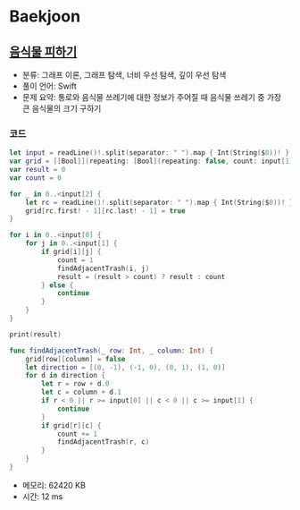 # Baekjoon

## [음식물 피하기](https://www.acmicpc.net/problem/1743)

* 분류: 그래프 이론, 그래프 탐색, 너비 우선 탐색, 깊이 우선 탐색
* 풀이 언어: Swift
* 문제 요약: 통로와 음식물 쓰레기에 대한 정보가 주어질 때 음식물 쓰레기 중 가장 큰 음식물의 크기 구하기

### 코드

```swift
let input = readLine()!.split(separator: " ").map { Int(String($0))! }
var grid = [[Bool]](repeating: [Bool](repeating: false, count: input[1]), count: input[0])
var result = 0
var count = 0

for _ in 0..<input[2] {
    let rc = readLine()!.split(separator: " ").map { Int(String($0))! }
    grid[rc.first! - 1][rc.last! - 1] = true
}

for i in 0..<input[0] {
    for j in 0..<input[1] {
        if grid[i][j] {
            count = 1
            findAdjacentTrash(i, j)
            result = (result > count) ? result : count
        } else {
            continue
        }
    }
}

print(result)

func findAdjacentTrash(_ row: Int, _ column: Int) {
    grid[row][column] = false
    let direction = [(0, -1), (-1, 0), (0, 1), (1, 0)]
    for d in direction {
        let r = row + d.0
        let c = column + d.1
        if r < 0 || r >= input[0] || c < 0 || c >= input[1] {
            continue
        }
        if grid[r][c] {
            count += 1
            findAdjacentTrash(r, c)
        }
    }
}
```

* 메모리: 62420 KB
* 시간: 12 ms
